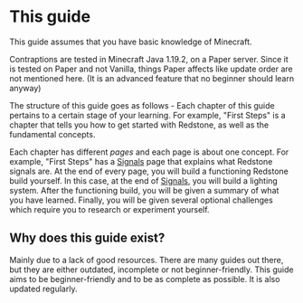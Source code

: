 # This guide

This guide assumes that you have basic knowledge of Minecraft.

Contraptions are tested in Minecraft Java 1.19.2, on a Paper server. Since it is tested on Paper and not Vanilla, things Paper affects like update order are not mentioned here. (It is an advanced feature that no beginner should learn anyway)

The structure of this guide goes as follows - Each chapter of this guide pertains to a certain stage of your learning. For example, "First Steps" is a chapter that tells you how to get started with Redstone, as well as the fundamental concepts.

Each chapter has different _pages_ and each page is about one concept. For example, "First Steps" has a [Signals](../first_steps/signals.md) page that explains what Redstone signals are. At the end of every page, you will build a functioning Redstone build yourself. In this case, at the end of [Signals](../first_steps/signals.md), you will build a lighting system. After the functioning build, you will be given a summary of what you have learned. Finally, you will be given several optional challenges which require you to research or experiment yourself.

## Why does this guide exist?

Mainly due to a lack of good resources. There are many guides out there, but they are either outdated, incomplete or not beginner-friendly. This guide aims to be beginner-friendly and to be as complete as possible. It is also updated regularly.
